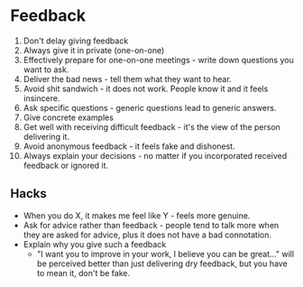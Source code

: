 # Feedback

1. Don't delay giving feedback
1. Always give it in private (one-on-one)
1. Effectively prepare for one-on-one meetings - write down questions you want to ask.
1. Deliver the bad news - tell them what they want to hear.
1. Avoid shit sandwich - it does not work. People know it and it feels insincere.
1. Ask specific questions - generic questions lead to generic answers.
1. Give concrete examples
1. Get well with receiving difficult feedback - it's the view of the person delivering it.
1. Avoid anonymous feedback - it feels fake and dishonest.
1. Always explain your decisions - no matter if you incorporated received feedback or ignored it.

## Hacks

- When you do X, it makes me feel like Y - feels more genuine.
- Ask for advice rather than feedback - people tend to talk more when they are asked for advice, plus it does not have a bad connotation.
- Explain why you give such a feedback
  - "I want you to improve in your work, I believe you can be great..." will be perceived better than just delivering dry feedback, but you have to mean it, don't be fake.
